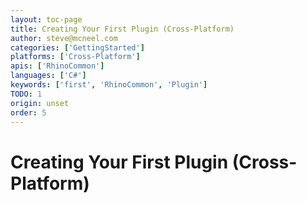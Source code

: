 ```yaml
---
layout: toc-page
title: Creating Your First Plugin (Cross-Platform)
author: steve@mcneel.com
categories: ['GettingStarted']
platforms: ['Cross-Platform']
apis: ['RhinoCommon']
languages: ['C#']
keywords: ['first', 'RhinoCommon', 'Plugin']
TODO: 1
origin: unset
order: 5
---
```


# Creating Your First Plugin (Cross-Platform)
